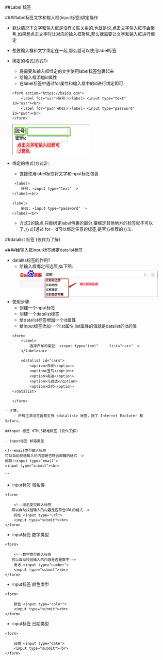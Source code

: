 ##Label 标签

####label标签文字和输入框(input标签)绑定操作
- 默认情况下文字和输入框是没有关联关系的,也就是说,点击文字输入框不会聚焦,如果想点击文字时让对应的输入框聚焦,那么就需要让文字和输入框进行绑定
- 想要输入框和文字绑定在一起,那么就可以使用label标签
- 绑定的格式(方式1):
    - 将需要和输入框绑定的文字使用label标签包裹起来
    - 给输入框添加id属性
    - 在label标签中通过for属性和输入框中的id进行绑定即可

    ```
    <form action="https://baidu.com">
        <label for="usr">账号:</label> <input type="text"      id="usr"><br>
        <label for="pwd">密码:</label> <input type="password"  id="pwd"><br>
    </form>
    ```
    ![](/assets/Snip20180511_3.png)
- 绑定的格式(方式2):
    - 直接使用label标签将文字和input标签包裹
    ```
     <label> 
        账号: <input type="text"  > 
    </label><br>
    
    <label> 
        密码: <input type="password"  >
    </label><br>
    ```
    - 方式2的缺点,只能绑定label包裹的部分,要绑定其他地方的标签就不可以了,方式1通过 for= id可以绑定任意的标签,是官方推荐的方法.

##datalist 标签 (仅作为了解)

####给输入框input标签绑定datalist标签

- datalits标签的作用?
    - 给输入框绑定带选项,如下图:
    ![](/assets/Snip20180511_4.png)
- 使用步骤:
    - 创建一个input标签
    - 创建一个datalist标签
    - 给datalist标签增加一个id属性
    - 给input标签添加一个list属性,list属性的值就是datalist的id的值
    ```
    <form> 
        <label>
            选择汽车的类型: <input type="text"     list="cars"  >
        </label><br>

        <datalist id="cars">
            <option>奔驰</option>
            <option>宝马</option>
            <option>奥迪</option>
            <option>马自达</option>
            <option>现代</option>
    </datalist>
    
    </form>
```
- 注意:
    - 所有主流浏览器都支持 <datalist> 标签，除了 Internet Explorer 和 Safari。 
    
##input 标签 HTML5新增标签 (仅作了解)

- input标签 邮箱类型

```
<form>

    <!--email类型输入标签
    可以自动校验输入的内容是否符合邮箱的格式-->
    邮箱:<input type="email">
    <input type="submit"><br>

</form>
```

- input标签 域名类

```
<form>

    <!--域名类型输入标签
   可以自动校验输入的内容是否符合URL的格式-->
    网址:<input type="url">
    <input type="submit"><br>
</form>
```

- input标签 数字类型

```
<form>

    <!--数字类型输入标签
   可以自动校验输入的内容是否是数字-->
    电话:<input type="number">
    <input type="submit"><br>
</form>
```
- input标签 颜色类型

```
<form>

    颜色:<input type="color">
    <input type="submit"><br>
</form>
```
- input标签 日期类型

```
<form>

    日期:<input type="date">
    <input type="submit"><br>
</form>

```















